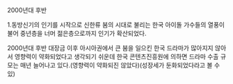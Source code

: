 2000년대 후반

1.동방신기의 인기를 시작으로 신한류 붐의 시대로 불리는 한국 아이돌 가수들의 열풍이 불어 중년층을 너머 젊은층으로까지 인기가 확산되었다.

2000년대 후반 대장금 이후 아시아권에서 큰 붐을 일으킨 한국 드라마가 많아지지 않아서 영향력이 약화되었다고 생각되기 쉬운데 한국 콘텐츠진흥원에 의하면 드라마 수출 규모는 매년 늘어나고 있다.(영향력이 약화되진 않았다)(성장세가 둔화되었다라고 볼 수 있)

